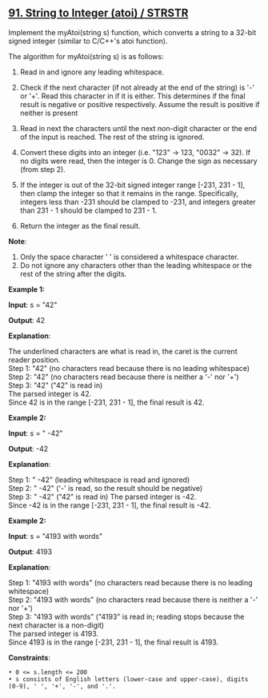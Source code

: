 <h2><a href="https://leetcode.com/problems/roman-to-integer/description/">91. String to Integer (atoi) / STRSTR</a></h2>


Implement the myAtoi(string s) function, which converts a string to a 32-bit signed integer (similar to C/C++'s atoi function).

The algorithm for myAtoi(string s) is as follows:

1. Read in and ignore any leading whitespace. </br>

2. Check if the next character (if not already at the end of the string) is '-' or '+'. Read this character in if it is either. This determines if the final result is negative or positive respectively. Assume the result is positive if neither is present </br>

3. Read in next the characters until the next non-digit character or the end of the input is reached. The rest of the string is ignored. </br>

4. Convert these digits into an integer (i.e. "123" -> 123, "0032" -> 32). If no digits were read, then the integer is 0. Change the sign as necessary (from step 2). </br>

5. If the integer is out of the 32-bit signed integer range [-231, 231 - 1], then clamp the integer so that it remains in the range. Specifically, integers less than -231 should be clamped to -231, and integers greater than 231 - 1 should be clamped to 231 - 1. </br>

6. Return the integer as the final result. </br>

**Note**:

1. Only the space character ' ' is considered a whitespace character. </br>
2. Do not ignore any characters other than the leading whitespace or the rest of the string after the digits. </br>



**Example 1:**

**Input**: s = "42"

**Output**: 42

**Explanation**:

The underlined characters are what is read in, the caret is the current reader position. </br>
Step 1: "42" (no characters read because there is no leading whitespace) </br>
Step 2: "42" (no characters read because there is neither a '-' nor '+') </br>
Step 3: "42" ("42" is read in) </br>
The parsed integer is 42. </br>
Since 42 is in the range [-231, 231 - 1], the final result is 42. </br>

**Example 2:**

**Input**: s = "   -42"

**Output**: -42

**Explanation**:

Step 1: "   -42" (leading whitespace is read and ignored) </br>
Step 2: "   -42" ('-' is read, so the result should be negative) </br>
Step 3: "   -42" ("42" is read in)
The parsed integer is -42. </br>
Since -42 is in the range [-231, 231 - 1], the final result is -42. </br>

**Example 2:**

**Input**: s = "4193 with words"

**Output**: 4193

**Explanation**:

Step 1: "4193 with words" (no characters read because there is no leading whitespace) </br>
Step 2: "4193 with words" (no characters read because there is neither a '-' nor '+') </br>
Step 3: "4193 with words" ("4193" is read in; reading stops because the next character is a non-digit) </br>
The parsed integer is 4193. </br>
Since 4193 is in the range [-231, 231 - 1], the final result is 4193. </br>


**Constraints**:

    • 0 <= s.length <= 200
    • s consists of English letters (lower-case and upper-case), digits (0-9), ' ', '+', '-', and '.'.
